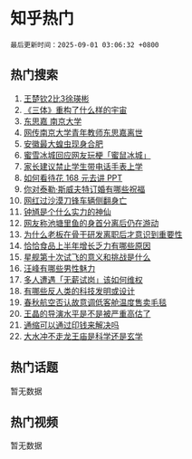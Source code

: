 # 知乎热门

`最后更新时间：2025-09-01 03:06:32 +0800`

## 热门搜索

1. [王楚钦2比3徐瑛彬](https://www.zhihu.com/search?q=%E7%8E%8B%E6%A5%9A%E9%92%A62%E6%AF%943%E5%BE%90%E7%91%9B%E5%BD%AC)
1. [《三体》重构了什么样的宇宙](https://www.zhihu.com/search?q=%E3%80%8A%E4%B8%89%E4%BD%93%E3%80%8B%E9%87%8D%E6%9E%84%E4%BA%86%E4%BB%80%E4%B9%88%E6%A0%B7%E7%9A%84%E5%AE%87%E5%AE%99)
1. [东思嘉 南京大学](https://www.zhihu.com/search?q=%E4%B8%9C%E6%80%9D%E5%98%89%20%E5%8D%97%E4%BA%AC%E5%A4%A7%E5%AD%A6)
1. [网传南京大学青年教师东思嘉离世](https://www.zhihu.com/search?q=%E7%BD%91%E4%BC%A0%E5%8D%97%E4%BA%AC%E5%A4%A7%E5%AD%A6%E9%9D%92%E5%B9%B4%E6%95%99%E5%B8%88%E4%B8%9C%E6%80%9D%E5%98%89%E7%A6%BB%E4%B8%96)
1. [安徽最大蝗虫现身合肥](https://www.zhihu.com/search?q=%E5%AE%89%E5%BE%BD%E6%9C%80%E5%A4%A7%E8%9D%97%E8%99%AB%E7%8E%B0%E8%BA%AB%E5%90%88%E8%82%A5)
1. [蜜雪冰城回应网友玩梗「蜜鼠冰城」](https://www.zhihu.com/search?q=%E8%9C%9C%E9%9B%AA%E5%86%B0%E5%9F%8E%E5%9B%9E%E5%BA%94%E7%BD%91%E5%8F%8B%E7%8E%A9%E6%A2%97%E3%80%8C%E8%9C%9C%E9%BC%A0%E5%86%B0%E5%9F%8E%E3%80%8D)
1. [家长建议禁止学生带电话手表上学](https://www.zhihu.com/search?q=%E5%AE%B6%E9%95%BF%E5%BB%BA%E8%AE%AE%E7%A6%81%E6%AD%A2%E5%AD%A6%E7%94%9F%E5%B8%A6%E7%94%B5%E8%AF%9D%E6%89%8B%E8%A1%A8%E4%B8%8A%E5%AD%A6)
1. [如何看待花 168 元去讲 PPT](https://www.zhihu.com/search?q=%E5%A6%82%E4%BD%95%E7%9C%8B%E5%BE%85%E8%8A%B1%20168%20%E5%85%83%E5%8E%BB%E8%AE%B2%20PPT)
1. [你对泰勒·斯威夫特订婚有哪些祝福](https://www.zhihu.com/search?q=%E4%BD%A0%E5%AF%B9%E6%B3%B0%E5%8B%92%C2%B7%E6%96%AF%E5%A8%81%E5%A4%AB%E7%89%B9%E8%AE%A2%E5%A9%9A%E6%9C%89%E5%93%AA%E4%BA%9B%E7%A5%9D%E7%A6%8F)
1. [网红过沙漠刀锋车辆侧翻身亡](https://www.zhihu.com/search?q=%E7%BD%91%E7%BA%A2%E8%BF%87%E6%B2%99%E6%BC%A0%E5%88%80%E9%94%8B%E8%BD%A6%E8%BE%86%E4%BE%A7%E7%BF%BB%E8%BA%AB%E4%BA%A1)
1. [钟馗是个什么实力的神仙](https://www.zhihu.com/search?q=%E9%92%9F%E9%A6%97%E6%98%AF%E4%B8%AA%E4%BB%80%E4%B9%88%E5%AE%9E%E5%8A%9B%E7%9A%84%E7%A5%9E%E4%BB%99)
1. [网友称池塘里鱼的身首分离后仍在游动](https://www.zhihu.com/search?q=%E7%BD%91%E5%8F%8B%E7%A7%B0%E6%B1%A0%E5%A1%98%E9%87%8C%E9%B1%BC%E7%9A%84%E8%BA%AB%E9%A6%96%E5%88%86%E7%A6%BB%E5%90%8E%E4%BB%8D%E5%9C%A8%E6%B8%B8%E5%8A%A8)
1. [为什么老板在骨干研发离职后才意识到重要性](https://www.zhihu.com/search?q=%E4%B8%BA%E4%BB%80%E4%B9%88%E8%80%81%E6%9D%BF%E5%9C%A8%E9%AA%A8%E5%B9%B2%E7%A0%94%E5%8F%91%E7%A6%BB%E8%81%8C%E5%90%8E%E6%89%8D%E6%84%8F%E8%AF%86%E5%88%B0%E9%87%8D%E8%A6%81%E6%80%A7)
1. [恰恰食品上半年增长乏力有哪些原因](https://www.zhihu.com/search?q=%E6%81%B0%E6%81%B0%E9%A3%9F%E5%93%81%E4%B8%8A%E5%8D%8A%E5%B9%B4%E5%A2%9E%E9%95%BF%E4%B9%8F%E5%8A%9B%E6%9C%89%E5%93%AA%E4%BA%9B%E5%8E%9F%E5%9B%A0)
1. [星舰第十次试飞的意义和挑战是什么](https://www.zhihu.com/search?q=%E6%98%9F%E8%88%B0%E7%AC%AC%E5%8D%81%E6%AC%A1%E8%AF%95%E9%A3%9E%E7%9A%84%E6%84%8F%E4%B9%89%E5%92%8C%E6%8C%91%E6%88%98%E6%98%AF%E4%BB%80%E4%B9%88)
1. [汪峰有哪些男性魅力](https://www.zhihu.com/search?q=%E6%B1%AA%E5%B3%B0%E6%9C%89%E5%93%AA%E4%BA%9B%E7%94%B7%E6%80%A7%E9%AD%85%E5%8A%9B)
1. [多人遭遇「无薪试岗」该如何维权](https://www.zhihu.com/search?q=%E5%A4%9A%E4%BA%BA%E9%81%AD%E9%81%87%E3%80%8C%E6%97%A0%E8%96%AA%E8%AF%95%E5%B2%97%E3%80%8D%E8%AF%A5%E5%A6%82%E4%BD%95%E7%BB%B4%E6%9D%83)
1. [有哪些反人类的科技发明或设计](https://www.zhihu.com/search?q=%E6%9C%89%E5%93%AA%E4%BA%9B%E5%8F%8D%E4%BA%BA%E7%B1%BB%E7%9A%84%E7%A7%91%E6%8A%80%E5%8F%91%E6%98%8E%E6%88%96%E8%AE%BE%E8%AE%A1)
1. [春秋航空否认故意调低客舱温度售卖毛毯](https://www.zhihu.com/search?q=%E6%98%A5%E7%A7%8B%E8%88%AA%E7%A9%BA%E5%90%A6%E8%AE%A4%E6%95%85%E6%84%8F%E8%B0%83%E4%BD%8E%E5%AE%A2%E8%88%B1%E6%B8%A9%E5%BA%A6%E5%94%AE%E5%8D%96%E6%AF%9B%E6%AF%AF)
1. [王晶的导演水平是不是被严重高估了](https://www.zhihu.com/search?q=%E7%8E%8B%E6%99%B6%E7%9A%84%E5%AF%BC%E6%BC%94%E6%B0%B4%E5%B9%B3%E6%98%AF%E4%B8%8D%E6%98%AF%E8%A2%AB%E4%B8%A5%E9%87%8D%E9%AB%98%E4%BC%B0%E4%BA%86)
1. [通缩可以通过印钱来解决吗](https://www.zhihu.com/search?q=%E9%80%9A%E7%BC%A9%E5%8F%AF%E4%BB%A5%E9%80%9A%E8%BF%87%E5%8D%B0%E9%92%B1%E6%9D%A5%E8%A7%A3%E5%86%B3%E5%90%97)
1. [大水冲不走龙王庙是科学还是玄学](https://www.zhihu.com/search?q=%E5%A4%A7%E6%B0%B4%E5%86%B2%E4%B8%8D%E8%B5%B0%E9%BE%99%E7%8E%8B%E5%BA%99%E6%98%AF%E7%A7%91%E5%AD%A6%E8%BF%98%E6%98%AF%E7%8E%84%E5%AD%A6)

## 热门话题

暂无数据

## 热门视频

暂无数据